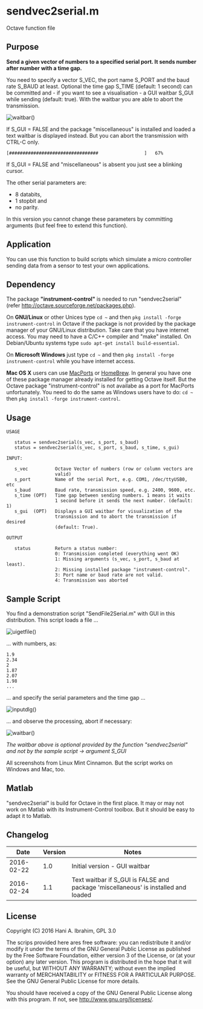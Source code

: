 # sendvec2serial.m

Octave function file

## Purpose

**Send a given vector of numbers to a specified serial port. It sends number after number with a time gap.**

You need to specify a vector S_VEC, the port name S_PORT and the baud rate S_BAUD at least. Optional the time gap S_TIME (default: 1 second) can be committed and - if you want to see a visualisation - a GUI waitbar S_GUI while sending (default: true). With the waitbar you are able to abort the transmission. 

![waitbar()](http://blog.hani-ibrahim.de/wp-content/uploads/sendvec2serial_3.png "GUI waitbar")

If S_GUI = FALSE and the package "miscellaneous" is installed and loaded a text waitbar is displayed instead. But you can abort the transmission with CTRL-C only.

```
[#################################                 ]   67%
```

If S_GUI = FALSE and "miscellaneous" is absent you just see a blinking cursor.

The other serial parameters are: 
  * 8 databits, 
  * 1 stopbit and 
  * no parity. 

In this version you cannot change these parameters by committing arguments (but feel free to extend this function).

## Application

You can use this function to build scripts which simulate a micro controller sending data from a sensor to test your own applications.
 
## Dependency

The package **"instrument-control"** is needed to run "sendvec2serial" (refer http://octave.sourceforge.net/packages.php). 

On **GNU/Linux** or other Unices type `cd ~` and then `pkg install -forge instrument-control` in Octave if the package is not provided by the package manager of your GNU/Linux distribution. Take care that you have internet access. You may need to have a C/C++ compiler and "make" installed. On Debian/Ubuntu systems type `sudo apt-get install build-essential`.

On **Microsoft Windows** just type `cd ~` and then `pkg install -forge instrument-control` while you have internet access. 

**Mac OS X** users can use [MacPorts](http://www.macports.org/) or [HomeBrew](http://brew.sh/). In general you have one of these package manager already installed for getting Octave itself. But the Octave package "instrument-control" is not availabe as a port for MacPorts unfortunately. You need to do the same as Windows users have to do: `cd ~` then `pkg install -forge instrument-control`.

## Usage

```
USAGE

   status = sendvec2serial(s_vec, s_port, s_baud)
   status = sendvec2serial(s_vec, s_port, s_baud, s_time, s_gui)

INPUT:

   s_vec          Octave Vector of numbers (row or column vectors are 
                  valid)
   s_port         Name of the serial Port, e.g. COM1, /dec/ttyUSB0, etc
   s_baud         Baud rate, transmission speed, e.g. 2400, 9600, etc.
   s_time (OPT)   Time gap between sending numbers. 1 means it waits 
                  1 second before it sends the next number. (default: 1)
   s_gui  (OPT)   Displays a GUI waitbar for visualization of the 
                  transmission and to abort the transmission if desired 
                  (default: True).
 
OUTPUT

   status         Return a status number:
                  0: Transmission completed (everything went OK)
                  1: Missing arguments (s_vec, s_port, s_baud at least).
                  2: Missing installed package "instrument-control".
                  3: Port name or baud rate are not valid.
                  4: Transmission was aborted
```

## Sample Script

You find a demonstration script "SendFile2Serial.m" with GUI in this distribution. This script loads a file ...

![uigetfile()](http://blog.hani-ibrahim.de/wp-content/uploads/sendvec2serial_1.png)

... with numbers, as:

```
1.9
2.34
2
1.87
2.07
1.98
...
```

... and specify the serial parameters and the time gap ...

![inputdlg()](http://blog.hani-ibrahim.de/wp-content/uploads/sendvec2serial_2.png)


... and observe the processing, abort if necessary:

![waitbar()](http://blog.hani-ibrahim.de/wp-content/uploads/sendvec2serial_3.png "GUI waitbar")

*The waitbar above is optional provided by the function "sendvec2serial" and not by the sample script -> argument S_GUI* 

All screenshots from Linux Mint Cinnamon. But the script works on Windows and Mac, too.

## Matlab

"sendvec2serial" is build for Octave in the first place. It may or may not work on Matlab with its Instrument-Control toolbox. But it should be easy to adapt it to Matlab.

## Changelog

| Date       	| Version 	| Notes                                                                                	|
|------------	|---------	|--------------------------------------------------------------------------------------	|
| 2016-02-22 	| 1.0     	| Initial version - GUI waitbar                                                        	|
| 2016-02-24 	| 1.1     	| Text waitbar if S_GUI is FALSE and package 'miscellaneous' is installed and loaded 	|

## License
Copyright (C) 2016  Hani A. Ibrahim, GPL 3.0

The scrips provided here ares free software: you can redistribute it and/or modify it under the terms of the GNU General Public License as published by the Free Software Foundation, either version 3 of the License, or (at your option) any later version. This program is distributed in the hope that it will be useful, but WITHOUT ANY WARRANTY; without even the implied warranty of MERCHANTABILITY or FITNESS FOR A PARTICULAR PURPOSE.  See the GNU General Public License for more details.

You should have received a copy of the GNU General Public License along with this program.  If not, see <http://www.gnu.org/licenses/>.
